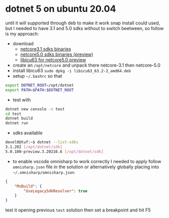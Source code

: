 # dotnet 5 on ubuntu 20.04

until it will supported through deb to make it work snap install could used, but I needed to have 3.1 and 5.0 sdks without to switch beetween, so follow is my approach:

- download
  - [netcore3.1 sdks binaries](https://dotnet.microsoft.com/download/dotnet-core/thank-you/sdk-3.1.202-linux-x64-binaries)
  - [netcore5.0 sdks binaries (preview)](https://dotnet.microsoft.com/download/dotnet/thank-you/sdk-5.0.100-preview.3-linux-x64-binaries)
  - [libicu63 for netcore5.0 preview](https://mirrors.edge.kernel.org/ubuntu/pool/main/i/icu/libicu63_63.2-2_amd64.deb)
- create an `/opt/netcore` and unpack there netcore-3.1 then netcore-5.0
- install libicu63 `sudo dpkg -i libicu63_63.2-2_amd64.deb`
- setup `~/.bashrc` so that

```sh
export DOTNET_ROOT=/opt/dotnet
export PATH=$PATH:$DOTNET_ROOT
```

- test with

```sh
dotnet new console -n test
cd test
dotnet build
dotnet run
```

- sdks available

```sh
devel0@tuf:~$ dotnet --list-sdks
3.1.202 [/opt/dotnet/sdk]
5.0.100-preview.3.20216.6 [/opt/dotnet/sdk]
```

- to enable vscode omnisharp to work correctly I needed to apply follow `omnisharp.json` file in the solution or alternatively globally placing into `~/.omnisharp/omnisharp.json`

```json
{
    "MsBuild": {
        "UseLegacySdkResolver": true
    }
}
```

test it opening previous `test` solution then set a breakpoint and hit F5
